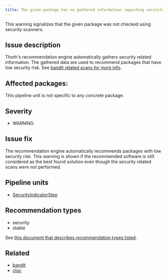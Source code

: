 ```yaml
---
title: The given package has no gathered information regarding security
---
```


This warning signalizes that the given package was not checked using security scanners.

## Issue description

Thoth's recommendation engine automatically gathers security related
information. The gathered data are used to recommend packages that have low
security risk. See [bandit related scans for more info][1].

## Affected packages:

This pipeline unit is not specific to any concrete package.

## Severity

 * WARNING

## Issue fix

The recommendation engine automatically recommends packages with low security
risk. This warning is shown if the recommended software is still considered as
the best found solution even though the security related scans were not
performed.

## Pipeline units

 * [SecurityIndicatorStep](https://thoth-station.ninja/docs/developers/adviser/thoth.adviser.steps.html#module-thoth.adviser.steps.security_indicators)

## Recommendation types

 * security
 * stable

See [this document that describes recommendation types
listed](http://thoth-station.ninja/recommendation-types).

## Related

 * [bandit][1]
 * [cloc][2]

[1]: https://bandit.readthedocs.io/en/latest/
[2]: http://cloc.sourceforge.net/
